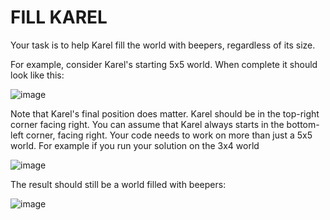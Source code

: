 # FILL KAREL

Your task is to help Karel fill the world with beepers, regardless of its size.

For example, consider Karel's starting 5x5 world. When complete it should look like this:

![image](https://github.com/user-attachments/assets/e88f55e3-cc5d-43ba-9b22-9299dbb9f28f)


Note that Karel's final position does matter. Karel should be in the top-right corner facing right. You can assume that Karel always starts in the bottom-left corner, facing right. Your code needs to work on more than just a 5x5 world. For example if you run your solution on the 3x4 world

![image](https://github.com/user-attachments/assets/af3c8417-8ffd-410b-84a0-e883cdcc8997)


The result should still be a world filled with beepers:

![image](https://github.com/user-attachments/assets/5fbab559-ecf2-44dd-84ef-6f86fec42f9a)
